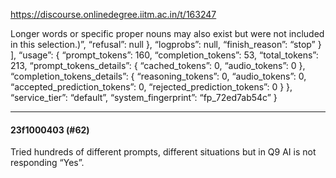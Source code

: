https://discourse.onlinedegree.iitm.ac.in/t/163247

Longer words or specific proper nouns may also exist but were not included in this selection.)”,                                                                                                                         “refusal”: null                                                                                                       },                                                                                                                      “logprobs”: null,                                                                                                       “finish_reason”: “stop”                                                                                               }                                                                                                                     ],                                                                                                                      “usage”: {                                                                                                                “prompt_tokens”: 160,                                                                                                   “completion_tokens”: 53,                                                                                                “total_tokens”: 213,                                                                                                    “prompt_tokens_details”: {                                                                                                “cached_tokens”: 0,                                                                                                     “audio_tokens”: 0                                                                                                     },                                                                                                                      “completion_tokens_details”: {                                                                                            “reasoning_tokens”: 0,                                                                                                  “audio_tokens”: 0,                                                                                                      “accepted_prediction_tokens”: 0,                                                                                        “rejected_prediction_tokens”: 0                                                                                       }                                                                                                                     },                                                                                                                      “service_tier”: “default”,                                                                                              “system_fingerprint”: “fp_72ed7ab54c”                                                                                 }</p><hr>

<h4>23f1000403 (#62)</h4>
<p>Tried hundreds of different prompts, different situations but in Q9 AI is not responding “Yes”.